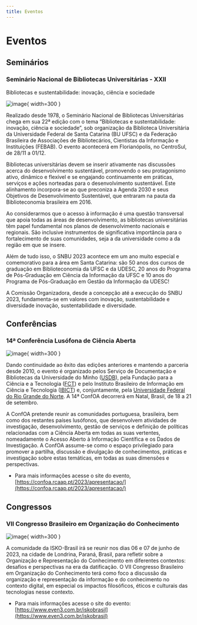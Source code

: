 ```yaml
---
title: Eventos
---
```


# Eventos

## Seminários

### Seminário Nacional de Bibliotecas Universitárias - XXII

Bibliotecas e sustentabilidade: inovação, ciência e sociedade

![image](https://github.com/grupo-briet/grupo-briet.github.io/assets/126488864/fc6b0dab-237f-427c-82f2-70daedc29a30){ width=300 }

Realizado desde 1978, o Seminário Nacional de Bibliotecas Universitárias chega em sua 22ª edição com o tema “Bibliotecas e sustentabilidade: inovação, ciência e sociedade”, sob organização da Biblioteca Universitária da Universidade Federal de Santa Catarina (BU UFSC) e da Federação Brasileira de Associações de Bibliotecários, Cientistas da Informação e Instituições (FEBAB). O evento acontecerá em Florianópolis, no CentroSul, de 28/11 a 01/12.

Bibliotecas universitárias devem se inserir ativamente nas discussões acerca do desenvolvimento sustentável, promovendo o seu protagonismo ativo, dinâmico e flexível e se engajando continuamente em práticas, serviços e ações norteadas para o desenvolvimento sustentável. Este alinhamento incorpora-se ao que preconiza a Agenda 2030 e seus Objetivos de Desenvolvimento Sustentável, que entraram na pauta da Biblioteconomia brasileira em 2016.

Ao considerarmos que o acesso à informação é uma questão transversal que apoia todas as áreas de desenvolvimento, as bibliotecas universitárias têm papel fundamental nos planos de desenvolvimento nacionais e regionais. São inclusive instrumentos de significativa importância para o fortalecimento de suas comunidades, seja a da universidade como a da região em que se insere.

Além de tudo isso, o SNBU 2023 acontece em um ano muito especial e comemorativo para a área em Santa Catarina: são 50 anos dos cursos de graduação em Biblioteconomia da UFSC e da UDESC, 20 anos do Programa de Pós-Graduação em Ciência da Informação da UFSC e 10 anos do Programa de Pós-Graduação em Gestão da Informação da UDESC!

A Comissão Organizadora, desde a concepção até a execução do SNBU 2023, fundamenta-se em valores com inovação, sustentabilidade e diversidade inovação, sustentabilidade e diversidade.

## Conferências

### 14ª Conferência Lusófona de Ciência Aberta

![image](https://github.com/grupo-briet/grupo-briet.github.io/assets/20596966/cce10b58-3183-4ccd-a482-437834cae884){ width=300 }

Dando continuidade ao êxito das edições anteriores e mantendo a parceria desde 2010, o evento é organizado pelos Serviço de Documentação e Bibliotecas da Universidade do Minho ([USDB](http://www.sdum.uminho.pt/)), pela Fundação para a Ciência e a Tecnologia ([FCT](http://www.fct.pt/)) e pelo Instituto Brasileiro de Informação em Ciência e Tecnologia ([IBICT](http://www.ibict.br/)) e, conjuntamente, pela [Universidade Federal do Rio Grande do Norte](https://www.ufrn.br/).  A 14ª ConfOA decorrerá em Natal, Brasil, de 18 a 21 de setembro.

A ConfOA pretende reunir as comunidades portuguesa, brasileira, bem como dos restantes países lusófonos, que desenvolvem atividades de investigação, desenvolvimento, gestão de serviços e definição de políticas relacionadas com a Ciência Aberta em todas as suas vertentes, nomeadamente o Acesso Aberto à Informação Científica e os Dados de Investigação. A ConfOA assume-se como o espaço privilegiado para promover a partilha, discussão e divulgação de conhecimentos, práticas e investigação sobre estas temáticas, em todas as suas dimensões e perspectivas.

- Para mais informações acesse o site do evento, [https://confoa.rcaap.pt/2023/apresentacao/](https://confoa.rcaap.pt/2023/apresentacao/)

## Congressos

### VII Congresso Brasileiro em Organização do Conhecimento

![image](https://github.com/grupo-briet/grupo-briet.github.io/assets/20596966/f56e5ad0-7f10-4d5c-8292-21e305510dd0){ width=300 }

A comunidade da ISKO-Brasil irá se reunir nos dias 06 e 07 de junho de 2023, na cidade de Londrina, Paraná, Brasil, para refletir sobre a Organização e Representação do Conhecimento em diferentes contextos: desafios e perspectivas na era da datificação. O VII Congresso Brasileiro em Organização do Conhecimento terá como foco a discussão da organização e representação da informação e do conhecimento no contexto digital, em especial os impactos filosóficos, éticos e culturais das tecnologias nesse contexto.

- Para mais informações acesse o site do evento: [https://www.even3.com.br/iskobrasil](https://www.even3.com.br/iskobrasil)
